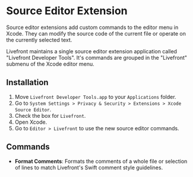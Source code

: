 # Source Editor Extension

Source editor extensions add custom commands to the editor menu in Xcode. They can modify the source
code of the current file or operate on the currently selected text.

Livefront maintains a single source editor extension application called "Livefront Developer Tools".
It's commands are grouped in the "Livefront" submenu of the Xcode editor menu.

## Installation
1. Move `Livefront Developer Tools.app` to your `Applications` folder.
2. Go to `System Settings > Privacy & Security > Extensions > Xcode Source Editor`.
3. Check the box for `Livefront`.
4. Open Xcode.
5. Go to `Editor > Livefront` to use the new source editor commands.

## Commands
- **Format Comments**: Formats the comments of a whole file or selection of lines to match Livefront's Swift comment style guidelines. 
